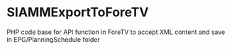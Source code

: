 # SIAMMExportToForeTV
PHP code base for API function in ForeTV to accept XML content and save in EPG/PlanningSchedule folder
